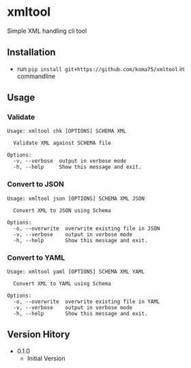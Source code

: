 xmltool
========================================================================

Simple XML handling cli tool

Installation
------------------------------------------------------------------------

* run `pip install git+https://github.com/koma75/xmltool` in commandline

Usage
------------------------------------------------------------------------

### Validate

~~~text
Usage: xmltool chk [OPTIONS] SCHEMA XML

  Validate XML against SCHEMA file

Options:
  -v, --verbose  output in verbose mode
  -h, --help     Show this message and exit.
~~~

### Convert to JSON

~~~text
Usage: xmltool json [OPTIONS] SCHEMA XML JSON

  Convert XML to JSON using Schema

Options:
  -o, --overwrite  overwrite existing file in JSON
  -v, --verbose    output in verbose mode
  -h, --help       Show this message and exit.
~~~

### Convert to YAML

~~~text
Usage: xmltool yaml [OPTIONS] SCHEMA XML YAML

  Convert XML to YAML using Schema

Options:
  -o, --overwrite  overwrite existing file in YAML
  -v, --verbose    output in verbose mode
  -h, --help       Show this message and exit.
~~~

Version Hitory
------------------------------------------------------------------------

* 0.1.0
    * Initial Version
